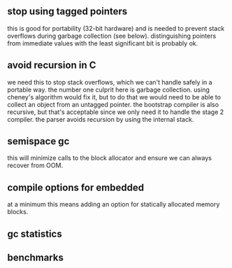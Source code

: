 ## stop using tagged pointers

this is good for portability (32-bit hardware) and is needed
to prevent stack overflows during garbage collection (see
below). distinguishing pointers from immediate values with
the least significant bit is probably ok.

## avoid recursion in C

we need this to stop stack overflows, which we can't handle
safely in a portable way. the number one culprit here is
garbage collection. using cheney's algorithm would
fix it, but to do that we would need to be able to collect
an object from an untagged pointer. the bootstrap compiler
is also recursive, but that's acceptable since we only need
it to handle the stage 2 compiler. the parser avoids recursion
by using the internal stack.

## semispace gc

this will minimize calls to the block allocator and ensure we
can always recover from OOM.

## compile options for embedded

at a minimum this means adding an option for statically allocated
memory blocks.

## gc statistics

## benchmarks

